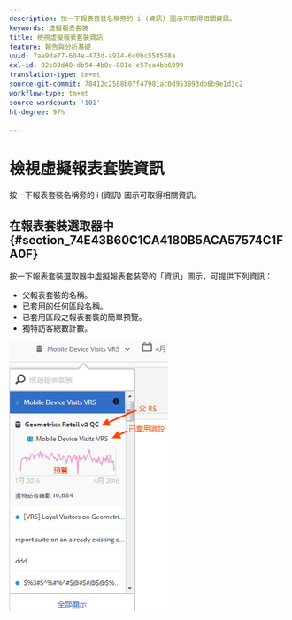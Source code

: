 ```yaml
---
description: 按一下報表套裝名稱旁的 i (資訊) 圖示可取得相關資訊。
keywords: 虛擬報表套裝
title: 檢視虛擬報表套裝資訊
feature: 報告與分析基礎
uuid: 7aa9da77-604e-473d-a914-6c0bc558548a
exl-id: 92e89d40-db94-4b0c-881e-e57ca4bb6999
translation-type: tm+mt
source-git-commit: 78412c2588b07f47981ac0d953893db6b9e1d3c2
workflow-type: tm+mt
source-wordcount: '101'
ht-degree: 97%

---
```


# 檢視虛擬報表套裝資訊

按一下報表套裝名稱旁的 i (資訊) 圖示可取得相關資訊。

## 在報表套裝選取器中 {#section_74E43B60C1CA4180B5ACA57574C1FA0F}

按一下報表套裝選取器中虛擬報表套裝旁的「資訊」圖示，可提供下列資訊：

* 父報表套裝的名稱。
* 已套用的任何區段名稱。
* 已套用區段之報表套裝的簡單預覽。
* 獨特訪客總數計數。

![](assets/vrs-info.png)
